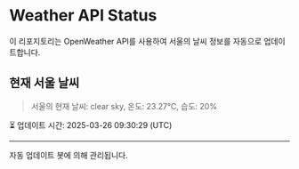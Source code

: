 
# Weather API Status

이 리포지토리는 OpenWeather API를 사용하여 서울의 날씨 정보를 자동으로 업데이트합니다.

## 현재 서울 날씨
> 서울의 현재 날씨: clear sky, 온도: 23.27°C, 습도: 20%

⏳ 업데이트 시간: 2025-03-26 09:30:29 (UTC)

---
자동 업데이트 봇에 의해 관리됩니다.
